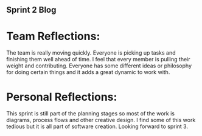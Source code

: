 ## Sprint 2 Blog

# Team Reflections:
The team is really moving quickly.  Everyone is picking up tasks and finishing them well 
ahead of time.  I feel that every member is pulling their weight and contributing.
Everyone has some different ideas or philosophy for doing certain things and it adds a 
great dynamic to work with.  

# Personal Reflections:
This sprint is still part of the planning stages so most of the work is diagrams, process
flows and other creative design.  I find some of this work tedious but it is all
part of software creation.  Looking forward to sprint 3.


